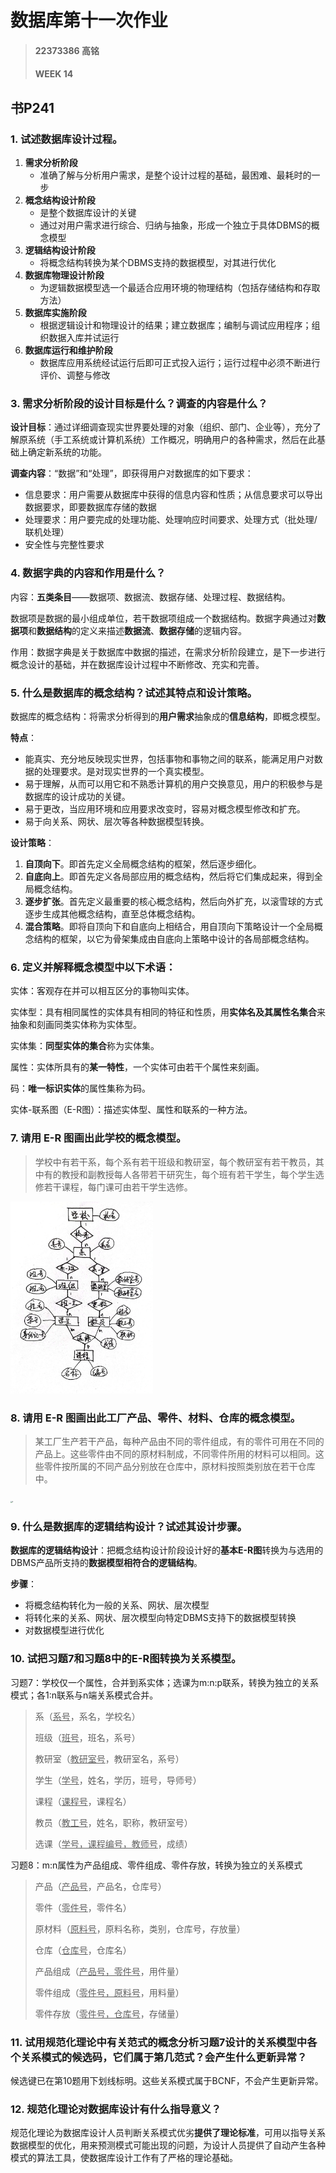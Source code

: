 # 数据库第十一次作业

> #### 22373386 高铭
>
> #### WEEK 14

## 书P241

### 1. 试述数据库设计过程。

1. **需求分析阶段**
   - 准确了解与分析用户需求，是整个设计过程的基础，最困难、最耗时的一步
2. **概念结构设计阶段**
   - 是整个数据库设计的关键
   - 通过对用户需求进行综合、归纳与抽象，形成一个独立于具体DBMS的概念模型
3. **逻辑结构设计阶段**
   - 将概念结构转换为某个DBMS支持的数据模型，对其进行优化
4. **数据库物理设计阶段**
   - 为逻辑数据模型选一个最适合应用环境的物理结构（包括存储结构和存取方法）
5. **数据库实施阶段**
   - 根据逻辑设计和物理设计的结果；建立数据库；编制与调试应用程序；组织数据入库并试运行
6. **数据库运行和维护阶段**
   - 数据库应用系统经试运行后即可正式投入运行；运行过程中必须不断进行评价、调整与修改



### 3. 需求分析阶段的设计目标是什么？调查的内容是什么？

**设计目标**：通过详细调查现实世界要处理的对象（组织、部门、企业等），充分了解原系统（手工系统或计算机系统）工作概况，明确用户的各种需求，然后在此基础上确定新系统的功能。

**调查内容**：“数据”和“处理”，即获得用户对数据库的如下要求：

- 信息要求：用户需要从数据库中获得的信息内容和性质；从信息要求可以导出数据要求，即要数据库存储的数据
- 处理要求：用户要完成的处理功能、处理响应时间要求、处理方式（批处理/联机处理）
- 安全性与完整性要求



### 4. 数据字典的内容和作用是什么？

内容：**五类条目**——数据项、数据流、数据存储、处理过程、数据结构。

数据项是数据的最小组成单位，若干数据项组成一个数据结构。数据字典通过对**数据项**和**数据结构**的定义来描述**数据流**、**数据存储**的逻辑内容。

作用：数据字典是关于数据库中数据的描述，在需求分析阶段建立，是下一步进行概念设计的基础，并在数据库设计过程中不断修改、充实和完善。



### 5. 什么是数据库的概念结构？试述其特点和设计策略。

数据库的概念结构：将需求分析得到的**用户需求**抽象成的**信息结构**，即概念模型。

**特点**：

- 能真实、充分地反映现实世界，包括事物和事物之间的联系，能满足用户对数据的处理要求。是对现实世界的一个真实模型。
- 易于理解，从而可以用它和不熟悉计算机的用户交换意见，用户的积极参与是数据库的设计成功的关键。
- 易于更改，当应用环境和应用要求改变时，容易对概念模型修改和扩充。
- 易于向关系、网状、层次等各种数据模型转换。

**设计策略**：

1. **自顶向下**。即首先定义全局概念结构的框架，然后逐步细化。
2. **自底向上**。即首先定义各局部应用的概念结构，然后将它们集成起来，得到全局概念结构。
3. **逐步扩张**。首先定义最重要的核心概念结构，然后向外扩充，以滚雪球的方式逐步生成其他概念结构，直至总体概念结构。
4. **混合策略**。即将自顶向下和自底向上相结合，用自顶向下策略设计一个全局概念结构的框架，以它为骨架集成由自底向上策略中设计的各局部概念结构。



### 6. 定义并解释概念模型中以下术语：

实体：客观存在并可以相互区分的事物叫实体。

实体型：具有相同属性的实体具有相同的特征和性质，用**实体名及其属性名集合**来抽象和刻画同类实体称为实体型。

实体集：**同型实体的集合**称为实体集。

属性：实体所具有的**某一特性**，一个实体可由若干个属性来刻画。

码：**唯一标识实体**的属性集称为码。

实体-联系图（E-R图）：描述实体型、属性和联系的一种方法。



### 7. 请用 E-R 图画出此学校的概念模型。

> 学校中有若干系，每个系有若干班级和教研室，每个教研室有若干教员，其中有的教授和副教授每人各带若干研究生，每个班有若干学生，每个学生选修若干课程，每门课可由若干学生选修。

<img src="img/2-1.jpg" alt="2-1" style="zoom:30%;" />



### 8. 请用 E-R 图画出此工厂产品、零件、材料、仓库的概念模型。

> 某工厂生产若干产品，每种产品由不同的零件组成，有的零件可用在不同的产品上。这些零件由不同的原材料制成，不同零件所用的材料可以相同。这些零件按所属的不同产品分别放在仓库中，原材料按照类别放在若干仓库中。

<img src="./img/12-1.png" alt="8" style="zoom:18%;" />



### 9. 什么是数据库的逻辑结构设计？试述其设计步骤。

**数据库的逻辑结构设计**：把概念结构设计阶段设计好的**基本E-R图**转换为与选用的DBMS产品所支持的**数据模型相符合的逻辑结构**。

**步骤**：

- 将概念结构转化为一般的关系、网状、层次模型
- 将转化来的关系、网状、层次模型向特定DBMS支持下的数据模型转换
- 对数据模型进行优化



### 10. 试把习题7和习题8中的E-R图转换为关系模型。

习题7：学校仅一个属性，合并到系实体；选课为m:n:p联系，转换为独立的关系模式；各1:n联系与n端关系模式合并。

> 系（<u>系号</u>，系名，学校名）
>
> 班级（<u>班号</u>，班名，系号）
>
> 教研室（<u>教研室号</u>，教研室名，系号）
>
> 学生（<u>学号</u>，姓名，学历，班号，导师号）
>
> 课程（<u>课程号</u>，课程名）
>
> 教员（<u>教工号</u>，姓名，职称，教研室号）
>
> 选课（<u>学号，课程编号，教师号</u>，成绩）

习题8：m:n属性为产品组成、零件组成、零件存放，转换为独立的关系模式

> 产品（<u>产品号</u>，产品名，仓库号）
>
> 零件（<u>零件号</u>，零件名）
>
> 原材料（<u>原料号</u>，原料名称，类别，仓库号，存放量）
>
> 仓库（<u>仓库号</u>，仓库名）
>
> 产品组成（<u>产品号，零件号</u>，用件量）
>
> 零件组成（<u>零件号，原料号</u>，用料量）
>
> 零件存放（<u>零件号，仓库号</u>，存储量）



### 11. 试用规范化理论中有关范式的概念分析习题7设计的关系模型中各个关系模式的候选码，它们属于第几范式？会产生什么更新异常？

候选键已在第10题用下划线标明。这些关系模式属于BCNF，不会产生更新异常。



### 12. 规范化理论对数据库设计有什么指导意义？

规范化理论为数据库设计人员判断关系模式优劣**提供了理论标准**，可用以指导关系数据模型的优化，用来预测模式可能出现的问题，为设计人员提供了自动产生各种模式的算法工具，使数据库设计工作有了严格的理论基础。